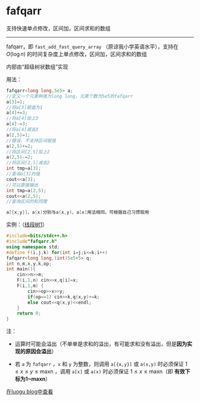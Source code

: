 # fafqarr
支持快速单点修改，区间加，区间求和的数组

------

fafqarr，即 ``fast_add_fast_query_array`` （原谅我小学英语水平），支持在 $O(\log n)$ 的时间复杂度上单点修改，区间加，区间求和的数组

内部由“超级树状数组”实现

用法：

```cpp
fafqarr<long long,5e5> a;
//定义一个元素种类为long long，元素个数为5e5的fafqarr
a[3]=1;
//将a[3]赋值为1
a[4]+=3;
//将a[4]加上3
a[4]-=3;
//将a[4]减去3
a(2,5)=1;
//错误，不支持区间赋值
a(2,5)+=2;
//将区间[2,5]加上2
a(2,5)-=2;
//将区间[2,5]减去2
int tmp=a[3];
//查询a[3]的值
cout<<a[3];
//可以直接输出
int tmp=a(2,5);
cout<<a(2,5);
//查询区间的和同理

a[{x,y}]、a(x)分别与a(x,y)、a[x]用法相同，可根据自己习惯取用
```

实例：（[线段树1](https://www.luogu.com.cn/problem/P3372)）

```cpp
#include<bits/stdc++.h>
#include"fafqarr.h"
using namespace std;
#define F(i,j,k) for(int i=j;i<=k;i++)
fafqarr<long long,(int)5e5+5> q;
int n,m,x,y,k,op;
int main(){
    cin>>n>>m;
    F(i,1,n) cin>>x,q[i]=x;
    F(i,1,m) {
        cin>>op>>x>>y;
        if(op==1) cin>>k,q(x,y)+=k;
        else cout<<q(x,y)<<endl;
    }
    return 0;
}
```

注：

- 运算时可能会溢出（不单单是求和的溢出，有可能求和没有溢出，但是**因为实现的原因会溢出**）

- 若 ``a`` 为 ``fafqarr`` ，``x`` 和 ``y`` 为整数，则调用 ``a[{x,y}]`` 或 ``a(x,y)`` 时必须保证 $1\leq x\leq y\leq \text{maxn}$ ，调用 ``a[x]`` 或 ``a(x)`` 时必须保证 $1\leq x\leq \text{maxn}$（即 **有效下标为1~maxn**）


[在luogu blog中查看](https://konyakest.blog.luogu.org/fafqarr)

